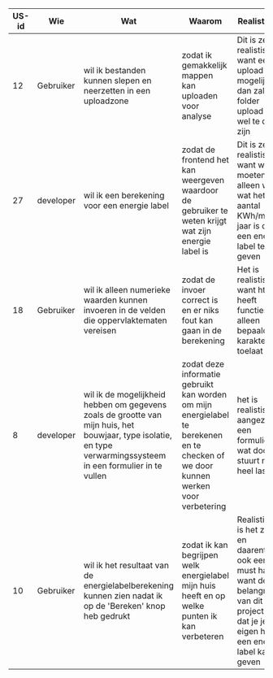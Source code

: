 |US-id|Wie|Wat|Waarom|Realistisch?|Prioriteit|
|---|---|---|---|---|---|
|12|Gebruiker|wil ik bestanden kunnen slepen en neerzetten in een uploadzone|zodat ik gemakkelijk mappen kan uploaden voor analyse|Dit is zeker realistisch want een file upload is al mogelijk dus dan zal een folder upload ook wel te doen zijn|Hoog|
|27|developer|wil ik een berekening voor een energie label|zodat de frontend het kan weergeven waardoor de gebruiker te weten krijgt wat zijn energie label is|Dit is zeker realistisch want we moeten alleen weten wat het aantal KWh/m2 per jaar is om een energie label te geven|hoog|
|18|Gebruiker|wil ik alleen numerieke waarden kunnen invoeren in de velden die oppervlaktematen vereisen|zodat de invoer correct is en er niks fout kan gaan in de berekening|Het is realistisch want html heeft functies die alleen bepaalde karakters toelaat|medium|
|8|developer|wil ik de mogelijkheid hebben om gegevens zoals de grootte van mijn huis, het bouwjaar, type isolatie, en type verwarmingssysteem in een formulier in te vullen|zodat deze informatie gebruikt kan worden om mijn energielabel te berekenen en te checken of we door kunnen werken voor verbetering|het is realistisch aangezien een formulier die wat door stuurt niet heel lastig is|hoog|
|10|Gebruiker|wil ik het resultaat van de energielabelberekening kunnen zien nadat ik op de 'Bereken' knop heb gedrukt|zodat ik kan begrijpen welk energielabel mijn huis heeft en op welke punten ik kan verbeteren|Realistisch is het zeker en daarentegen ook een must have want de belangrijkste van dit project is dat je je eigen huis een energie label kan geven|Hoog|
